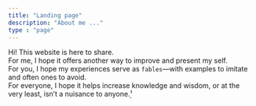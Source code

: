 ```yaml
---
title: "Landing page"
description: "About me ..."
type : "page"
---
```


Hi! This website is here to share. <br>
For me, I hope it offers another way to improve and present my self. <br>
For you, I hope my experiences serve as `fables`—with examples to imitate and often ones to avoid. <br>
For everyone, I hope it helps increase knowledge and wisdom, or at the very least, isn’t a nuisance to anyone.<abbr title="I’m borrowing a page from Descartes' playbook here ^^">¹</abbr><br>
